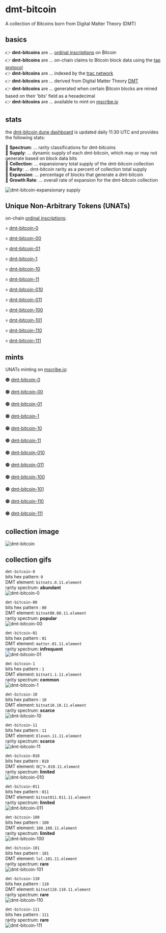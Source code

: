 # dmt-bitcoin  

A collection of Bitcoins born from Digital Matter Theory (DMT)

## basics

👉 **dmt-bitcoins** are ... [ordinal inscriptions](https://docs.ordinals.com/) on ₿itcoin  
👉 **dmt-bitcoins** are ... on-chain claims to Bitcoin block data using the [tap protocol](https://github.com/Trac-Systems/tap-protocol-specs)  
👉 **dmt-bitcoins** are ... indexed by the [trac network](https://trac.network)  
👉 **dmt-bitcoins** are ... derived from Digital Matter Theory [DMT](https://digital-matter-theory.gitbook.io/digital-matter-theory)  
👉 **dmt-bitcoins** are ... generated when certain ₿itcoin blocks are mined based on their 'bits' field as a hexadecimal  
👉 **dmt-bitcoins** are ... available to mint on [mscribe.io](https://mscribe.io/nats?t=latest)  

## stats

the [dmt-bitcoin dune dashboard](https://dune.com/bitgnat/dmt-bitcoin) is updated daily 11:30 UTC and provides the following stats:  

📙 **Spectrum**: ... rarity classifications for dmt-bitcoins  
📙 **Supply**: ... dynamic supply of each dmt-bitcoin, which may or may not generate based on block data bits  
📙 **Collection**: ... expansionary total supply of the dmt-bitcoin collection  
📙 **Rarity**: ... dmt-bitcoin rarity as a percent of collection total supply  
📙 **Expansion**: ... percentage of blocks that generate a dmt-bitcoin  
📙 **Growth Rate**: ... overall rate of expansion for the dmt-bitcoin collection    

![dmt-bitcoin-expansionary supply](images/)  

## Unique Non-Arbitrary Tokens (UNATs)

on-chain [ordinal inscriptions](https://ordinals.com):

⌽ [dmt-bitcoin-0](https://ordinals.com/inscription/79fba8825654ff5cc64e3783cde119151a8c96d9995a3c9a912eb2cb3de779e4i0)  

⌽ [dmt-bitcoin-00](https://ordinals.com/inscription/79fba8825654ff5cc64e3783cde119151a8c96d9995a3c9a912eb2cb3de779e4i1)  

⌽ [dmt-bitcoin-01](https://ordinals.com/inscription/79fba8825654ff5cc64e3783cde119151a8c96d9995a3c9a912eb2cb3de779e4i3)  

⌽ [dmt-bitcoin-1](https://ordinals.com/inscription/79fba8825654ff5cc64e3783cde119151a8c96d9995a3c9a912eb2cb3de779e4i2)  

⌽ [dmt-bitcoin-10](https://ordinals.com/inscription/79fba8825654ff5cc64e3783cde119151a8c96d9995a3c9a912eb2cb3de779e4i4)  

⌽ [dmt-bitcoin-11](https://ordinals.com/inscription/79fba8825654ff5cc64e3783cde119151a8c96d9995a3c9a912eb2cb3de779e4i6)  

⌽ [dmt-bitcoin-010](https://ordinals.com/inscription/79fba8825654ff5cc64e3783cde119151a8c96d9995a3c9a912eb2cb3de779e4i5)  

⌽ [dmt-bitcoin-011](https://ordinals.com/inscription/79fba8825654ff5cc64e3783cde119151a8c96d9995a3c9a912eb2cb3de779e4i7)  

⌽ [dmt-bitcoin-100](https://ordinals.com/inscription/79fba8825654ff5cc64e3783cde119151a8c96d9995a3c9a912eb2cb3de779e4i8)  

⌽ [dmt-bitcoin-101](https://ordinals.com/inscription/79fba8825654ff5cc64e3783cde119151a8c96d9995a3c9a912eb2cb3de779e4i9)  

⌽ [dmt-bitcoin-110](https://ordinals.com/inscription/79fba8825654ff5cc64e3783cde119151a8c96d9995a3c9a912eb2cb3de779e4i10)  

⌽ [dmt-bitcoin-111](https://ordinals.com/inscription/79fba8825654ff5cc64e3783cde119151a8c96d9995a3c9a912eb2cb3de779e4i11)  

## mints

UNATs minting on [mscribe.io](https://mscribe.io/nats?t=latest):

🟠 [dmt-bitcoin-0](https://mscribe.io/nats/)  

🟠 [dmt-bitcoin-00](https://mscribe.io/nats/)  

🟠 [dmt-bitcoin-01](https://mscribe.io/nats/)  

🟠 [dmt-bitcoin-1](https://mscribe.io/nats/)  

🟠 [dmt-bitcoin-10](https://mscribe.io/nats/)  

🟠 [dmt-bitcoin-11](https://mscribe.io/nats/)  

🟠 [dmt-bitcoin-010](https://mscribe.io/nats/)  

🟠 [dmt-bitcoin-011](https://mscribe.io/nats/)  

🟠 [dmt-bitcoin-100](https://mscribe.io/nats/)  

🟠 [dmt-bitcoin-101](https://mscribe.io/nats/)  

🟠 [dmt-bitcoin-110](https://mscribe.io/nats/)  

🟠 [dmt-bitcoin-111](https://mscribe.io/nats/)  

## collection image

![dmt-bitcoin](images/)

## collection gifs

`dmt-bitcoin-0`    
bits hex pattern: `0`  
DMT element: `bitnats.0.11.element`  
rarity spectrum: **abundant**  
![dmt-bitcoin-0](images/)

`dmt-bitcoin-00`  
bits hex pattern : `00`  
DMT element: `bitnat00.00.11.element`  
rarity spectrum: **popular**  
![dmt-bitcoin-00](images/)

`dmt-bitcoin-01`  
bits hex pattern : `01`  
DMT element: `matter.01.11.element`  
rarity spectrum: **infrequent**  
![dmt-bitcoin-01](images/)

`dmt-bitcoin-1`  
bits hex pattern : `1`  
DMT element: `bitnat1.1.11.element`  
rarity spectrum: **common**  
![dmt-bitcoin-1](images/)

`dmt-bitcoin-10`  
bits hex pattern : `10`  
DMT element: `bitnat10.10.11.element`  
rarity spectrum: **scarce**  
![dmt-bitcoin-10](images/)

`dmt-bitcoin-11`  
bits hex pattern : `11`  
DMT element: `Eleven.11.11.element`  
rarity spectrum: **scarce**  
![dmt-bitcoin-11](images/)

`dmt-bitcoin-010`  
bits hex pattern : `010`  
DMT element: `ᘛ⁐̤ᕐᐷ.010.11.element`  
rarity spectrum: **limited**  
![dmt-bitcoin-010](images/)

`dmt-bitcoin-011`  
bits hex pattern : `011`  
DMT element: `bitnat011.011.11.element`  
rarity spectrum: **limited**  
![dmt-bitcoin-011](images/)

`dmt-bitcoin-100`  
bits hex pattern : `100`  
DMT element: `100.100.11.element`  
rarity spectrum: **limited**  
![dmt-bitcoin-100](images/)

`dmt-bitcoin-101`  
bits hex pattern : `101`  
DMT element: `lol.101.11.element`  
rarity spectrum: **rare**  
![dmt-bitcoin-101](images/)

`dmt-bitcoin-110`  
bits hex pattern : `110`  
DMT element: `bitnat110.110.11.element`  
rarity spectrum: **rare**  
![dmt-bitcoin-110](images/)

`dmt-bitcoin-111`  
bits hex pattern : `111`  
rarity spectrum: **rare**  
![dmt-bitcoin-111](images/)
